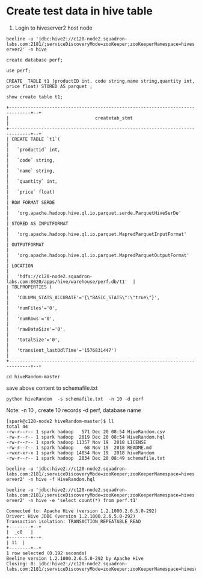 # Create test data in hive table  
  
1) Login to hiveserver2 host node  
  
```beeline -u 'jdbc:hive2://c120-node2.squadron-labs.com:2181/;serviceDiscoveryMode=zooKeeper;zooKeeperNamespace=hiveserver2' -n hive  ```
  
```create database perf;  ```
  
```use perf;  ```
  
```CREATE  TABLE t1 (productID int, code string,name string,quantity int, price float) STORED AS parquet ;  ```
  
```show create table t1;  ```
  
  ```
+------------------------------------------------------------------------------+--+  
|                                createtab_stmt                                |  
+------------------------------------------------------------------------------+--+  
| CREATE TABLE `t1`(                                                           |  
|   `productid` int,                                                           |  
|   `code` string,                                                             |  
|   `name` string,                                                             |  
|   `quantity` int,                                                            |  
|   `price` float)                                                             |  
| ROW FORMAT SERDE                                                             |  
|   'org.apache.hadoop.hive.ql.io.parquet.serde.ParquetHiveSerDe'              |  
| STORED AS INPUTFORMAT                                                        |  
|   'org.apache.hadoop.hive.ql.io.parquet.MapredParquetInputFormat'            |  
| OUTPUTFORMAT                                                                 |  
|   'org.apache.hadoop.hive.ql.io.parquet.MapredParquetOutputFormat'           |  
| LOCATION                                                                     |  
|   'hdfs://c120-node2.squadron-labs.com:8020/apps/hive/warehouse/perf.db/t1'  |  
| TBLPROPERTIES (                                                              |  
|   'COLUMN_STATS_ACCURATE'='{\"BASIC_STATS\":\"true\"}',                      |  
|   'numFiles'='0',                                                            |  
|   'numRows'='0',                                                             |  
|   'rawDataSize'='0',                                                         |  
|   'totalSize'='0',                                                           |  
|   'transient_lastDdlTime'='1576831447')                                      |  
+------------------------------------------------------------------------------+--+  
  ```

```cd hiveRandom-master```  
 
save above content to schemafile.txt  
  
```python hiveRandom  -s schemafile.txt  -n 10 -d perf  ```

Note: -n 10 , create 10 records
      -d perf, database name 
 ``` 
[spark@c120-node2 hiveRandom-master]$ ll  
total 44  
-rw-r--r-- 1 spark hadoop   571 Dec 20 08:54 HiveRandom.csv  
-rw-r--r-- 1 spark hadoop  2019 Dec 20 08:54 HiveRandom.hql  
-rw-r--r-- 1 spark hadoop 11357 Nov 19  2018 LICENSE  
-rw-r--r-- 1 spark hadoop    68 Nov 19  2018 README.md  
-rwxr-xr-x 1 spark hadoop 14854 Nov 19  2018 hiveRandom  
-rw-r--r-- 1 spark hadoop  2034 Dec 20 08:49 schemafile.txt  
```
 
```beeline -u 'jdbc:hive2://c120-node2.squadron-labs.com:2181/;serviceDiscoveryMode=zooKeeper;zooKeeperNamespace=hiveserver2' -n hive -f HiveRandom.hql  ```

  
```beeline -u 'jdbc:hive2://c120-node2.squadron-labs.com:2181/;serviceDiscoveryMode=zooKeeper;zooKeeperNamespace=hiveserver2' -n hive -e 'select count(*) from perf.t1'  ```

```Connecting to jdbc:hive2://c120-node2.squadron-labs.com:2181/;serviceDiscoveryMode=zooKeeper;zooKeeperNamespace=hiveserver2  
Connected to: Apache Hive (version 1.2.1000.2.6.5.0-292)  
Driver: Hive JDBC (version 1.2.1000.2.6.5.0-292)  
Transaction isolation: TRANSACTION_REPEATABLE_READ  
+--------+--+  
|  _c0   |  
+--------+--+  
| 11  |  
+--------+--+  
1 row selected (0.192 seconds)  
Beeline version 1.2.1000.2.6.5.0-292 by Apache Hive  
Closing: 0: jdbc:hive2://c120-node2.squadron-labs.com:2181/;serviceDiscoveryMode=zooKeeper;zooKeeperNamespace=hiveserver2```
